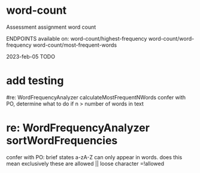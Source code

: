 # word-count
Assessment assignment word count

ENDPOINTS available on:
word-count/highest-frequency
word-count/word-frequency
word-count/most-frequent-words

2023-feb-05 TODO 
# add testing

#re: WordFrequencyAnalyzer calculateMostFrequentNWords
confer with PO, determine what to do if n > number of words in text

# re: WordFrequencyAnalyzer sortWordFrequencies
confer with PO: brief states a-zA-Z can only appear in words. does this mean exclusively these are allowed || loose character =!allowed
